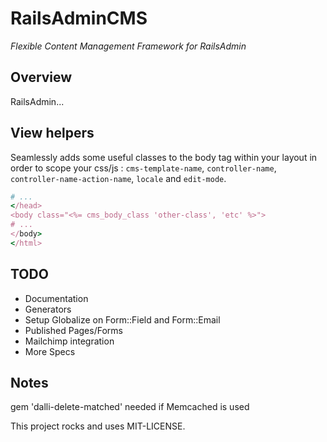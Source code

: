 # RailsAdminCMS

*Flexible Content Management Framework for RailsAdmin*

## Overview

RailsAdmin...

## View helpers

Seamlessly adds some useful classes to the body tag within your layout in order to scope your css/js : `cms-template-name`, `controller-name`, `controller-name-action-name`, `locale` and `edit-mode`.

```ruby
# ...
</head>
<body class="<%= cms_body_class 'other-class', 'etc' %>">
# ...
</body>
</html>
```

## TODO

* Documentation
* Generators
* Setup Globalize on Form::Field and Form::Email
* Published Pages/Forms
* Mailchimp integration
* More Specs

## Notes

gem 'dalli-delete-matched' needed if Memcached is used


This project rocks and uses MIT-LICENSE.